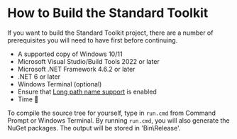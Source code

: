 # How to Build the Standard Toolkit

If you want to build the Standard Toolkit project, there are a number of prerequisites you will need to have first before continuing.

* A supported copy of Windows 10/11
* Microsoft Visual Studio/Build Tools 2022 or later
* Microsoft .NET Framework 4.6.2 or later
* .NET 6 or later
* Windows Terminal (optional)
* Ensure that [Long path name support](Allowing-for-Longer-Path-and-File-Names.md) is enabled
* Time :slightly_smiling_face:

To compile the source tree for yourself, type in `run.cmd` from Command Prompt or Windows Terminal. By running `run.cmd`, you will also generate the NuGet packages. The output will be stored in 'Bin\Release'.